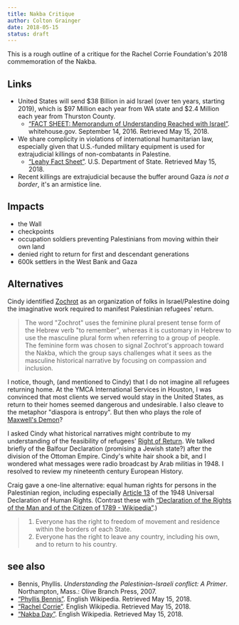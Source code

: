 ```yaml
---
title: Nakba Critique
author: Colton Grainger
date: 2018-05-15
status: draft
---
```


This is a rough outline of a critique for the Rachel Corrie Foundation's 2018
commemoration of the Nakba.

## Links

- United States will send $38 Billion in aid Israel (over ten years, starting 2019), which is $97 Million each year from WA state and $2.4 Million each year from Thurston County.
  - [“FACT SHEET: Memorandum of Understanding Reached with Israel”](https://obamawhitehouse.archives.gov/the-press-office/2016/09/14/fact-sheet-memorandum-understanding-reached-israel). whitehouse.gov. September 14, 2016. Retrieved May 15, 2018.
- We share complicity in violations of international humanitarian law, especially given that U.S.-funded military equipment is used for extrajudicial killings of non-combatants in Palestine.
  - [“Leahy Fact Sheet”](https://www.state.gov/j/drl/rls/fs/2018/279141.htm). U.S. Department of State. Retrieved May 15, 2018. 
- Recent killings are extrajudicial because the buffer around Gaza *is not a border*, it's an armistice line.
 
## Impacts

- the Wall
- checkpoints
- occupation soldiers preventing Palestinians from moving within their own land
- denied right to return for first and descendant generations
- 600k settlers in the West Bank and Gaza 

## Alternatives

Cindy identified [Zochrot](https://en.wikipedia.org/wiki/Zochrot) as an
organization of folks in Israel/Palestine doing the imaginative work required
to manifest Palestinian refugees' return.

> The word "Zochrot" uses the feminine plural present tense form of the Hebrew verb "to remember", whereas it is customary in Hebrew to use the masculine plural form when referring to a group of people. The feminine form was chosen to signal Zochrot's approach toward the Nakba, which the group says challenges what it sees as the masculine historical narrative by focusing on compassion and inclusion.

I notice, though, (and mentioned to Cindy) that I do not imagine all refugees returning home. At the YMCA International Services in Houston, I was convinced that most clients we served would stay in the United States, as return to their homes seemed dangerous and undesirable. I also cleave to the metaphor "diaspora is entropy". But then who plays the role of [Maxwell's Demon](https://en.wikipedia.org/wiki/Maxwell%27s_demon)? 

I asked Cindy what historical narratives might contribute to my understanding of the feasibility of refugees' [Right of Return](https://en.wikipedia.org/wiki/Palestinian_right_of_return). We talked briefly of the Balfour Declaration (promising a Jewish state?) after the division of the Ottoman Empire. Cindy's white hair shook a bit, and I wondered what messages were radio broadcast by Arab militias in 1948. I resolved to review my nineteenth century European History.

Craig gave a one-line alternative: equal human rights for persons in the Palestinian region, including especially [Article 13](https://en.wikisource.org/wiki/Universal_Declaration_of_Human_Rights#Article_13) of the 1948 Universal Declaration of Human Rights. (Contrast these with [“Declaration of the Rights of the Man and of the Citizen of 1789 - Wikipedia”](https://en.wikipedia.org/wiki/Declaration_of_the_Rights_of_the_Man_and_of_the_Citizen_of_1789).)

> 1. Everyone has the right to freedom of movement and residence within the borders of each State. 
> 2. Everyone has the right to leave any country, including his own, and to return to his country.

## see also

- Bennis, Phyllis. *Understanding the Palestinian-Israeli conflict: A Primer*. Northampton, Mass.: Olive Branch Press, 2007.
- [“Phyllis Bennis”](https://en.wikipedia.org/wiki/Phyllis_Bennis). English Wikipedia. Retrieved May 15, 2018.
- [“Rachel Corrie”](https://en.wikipedia.org/wiki/Rachel_Corrie). English Wikipedia. Retrieved May 15, 2018. 
- [“Nakba Day”](https://en.wikipedia.org/wiki/Nakba_Day). English Wikipedia. Retrieved May 15, 2018.
